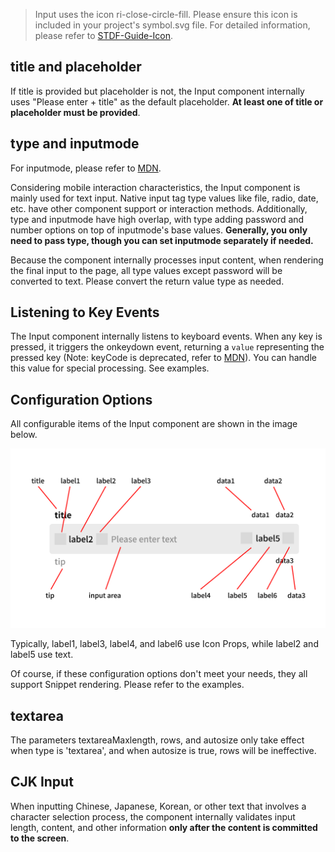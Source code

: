 > Input uses the icon ri-close-circle-fill. Please ensure this icon is included in your project's symbol.svg file. For detailed information, please refer to [STDF-Guide-Icon](https://stdf.design/#/guide/icon).

## title and placeholder

If title is provided but placeholder is not, the Input component internally uses "Please enter + title" as the default placeholder. **At least one of title or placeholder must be provided**.

## type and inputmode

For inputmode, please refer to [MDN](https://developer.mozilla.org/zh-CN/docs/Web/HTML/Global_attributes/inputmode).

Considering mobile interaction characteristics, the Input component is mainly used for text input. Native input tag type values like file, radio, date, etc. have other component support or interaction methods. Additionally, type and inputmode have high overlap, with type adding password and number options on top of inputmode's base values. **Generally, you only need to pass type, though you can set inputmode separately if needed.**

Because the component internally processes input content, when rendering the final input to the page, all type values except password will be converted to text. Please convert the return value type as needed.

## Listening to Key Events

The Input component internally listens to keyboard events. When any key is pressed, it triggers the onkeydown event, returning a `value` representing the pressed key (Note: keyCode is deprecated, refer to [MDN](https://developer.mozilla.org/zh-CN/docs/Web/API/KeyboardEvent/keyCode)). You can handle this value for special processing. See examples.

## Configuration Options

All configurable items of the Input component are shown in the image below.

<img src="input_en.png" alt="input config" title="Input Configuration Items">

Typically, label1, label3, label4, and label6 use Icon Props, while label2 and label5 use text.

Of course, if these configuration options don't meet your needs, they all support Snippet rendering. Please refer to the examples.

## textarea

The parameters textareaMaxlength, rows, and autosize only take effect when type is 'textarea', and when autosize is true, rows will be ineffective.

## CJK Input

When inputting Chinese, Japanese, Korean, or other text that involves a character selection process, the component internally validates input length, content, and other information **only after the content is committed to the screen**.
